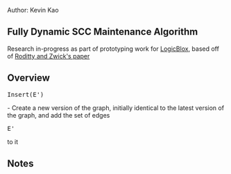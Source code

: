 Author: Kevin Kao

Fully Dynamic SCC Maintenance Algorithm
----
Research in-progress as part of prototyping work for [LogicBlox](http://www.logicblox.com), based off of [Roditty and Zwick's paper](http://dl.acm.org/citation.cfm?id=1007387&dl=ACM&coll=DL&CFID=446154922&CFTOKEN=78521305)


Overview
---
<pre>Insert(E')</pre> - Create a new version of the graph, initially identical to the latest version of the graph, and add the set of edges <pre>E'</pre> to it


Notes
---


